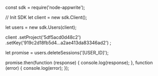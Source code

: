 const sdk = require('node-appwrite');

// Init SDK
let client = new sdk.Client();

let users = new sdk.Users(client);

client
    .setProject('5df5acd0d48c2')
    .setKey('919c2d18fb5d4...a2ae413da83346ad2')
;

let promise = users.deleteSessions('[USER_ID]');

promise.then(function (response) {
    console.log(response);
}, function (error) {
    console.log(error);
});